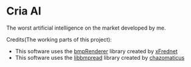 # Cria AI 
The worst artificial intelligence on the market developed by me.

Credits(The working parts of this project):
- This software uses the [bmpRenderer](https://github.com/xFrednet/BmpRenderer) library created by [xFrednet](https://github.com/xFrednet)
- This software uses the [libbmpread](https://github.com/chazomaticus/libbmpread) library created by [chazomaticus](https://github.com/chazomaticus)
